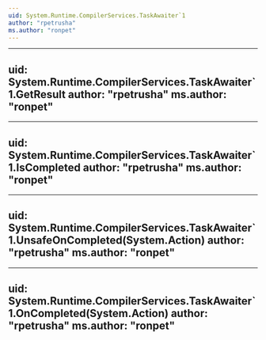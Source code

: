 ```yaml
---
uid: System.Runtime.CompilerServices.TaskAwaiter`1
author: "rpetrusha"
ms.author: "ronpet"
---
```


---
uid: System.Runtime.CompilerServices.TaskAwaiter`1.GetResult
author: "rpetrusha"
ms.author: "ronpet"
---

---
uid: System.Runtime.CompilerServices.TaskAwaiter`1.IsCompleted
author: "rpetrusha"
ms.author: "ronpet"
---

---
uid: System.Runtime.CompilerServices.TaskAwaiter`1.UnsafeOnCompleted(System.Action)
author: "rpetrusha"
ms.author: "ronpet"
---

---
uid: System.Runtime.CompilerServices.TaskAwaiter`1.OnCompleted(System.Action)
author: "rpetrusha"
ms.author: "ronpet"
---
